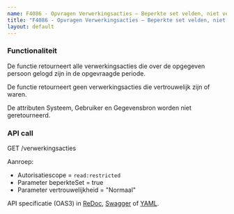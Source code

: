 ```yaml
---
name: F4086 - Opvragen Verwerkingsacties – Beperkte set velden, niet vertrouwelijk
title: "F4086 - Opvragen Verwerkingsacties – Beperkte set velden, niet vertrouwelijk"
layout: default
---
```


### Functionaliteit

De functie retourneert alle verwerkingsacties die over de opgegeven persoon gelogd zijn in de opgevraagde periode.

De functie retourneert geen verwerkingsacties die vertrouwelijk zijn of waren.

De attributen Systeem, Gebruiker en Gegevensbron worden niet geretourneerd.


### API call

GET /verwerkingsacties

Aanroep:
* Autorisatiescope = `read:restricted`
* Parameter beperkteSet = true
* Parameter vertrouwelijkheid = "Normaal"

API specificatie (OAS3) in
  [ReDoc](http://redocly.github.io/redoc/?url=https://raw.githubusercontent.com/VNG-Realisatie/gemma-verwerkingenlogging/master/docs/_content/api/oas-specification/logging-verwerkingen-api/openapi.yaml#operation/verwerkingsactie_list),
  [Swagger](https://petstore.swagger.io/?url=https://raw.githubusercontent.com/VNG-Realisatie/gemma-verwerkingenlogging/master/docs/_content/api/oas-specification/logging-verwerkingen-api/openapi.yaml#/REST%20calls/verwerkingsactie_list) of
  [YAML](https://raw.githubusercontent.com/VNG-Realisatie/gemma-verwerkingenlogging/master/docs/_content/api/oas-specification/logging-verwerkingen-api/openapi.yaml).

